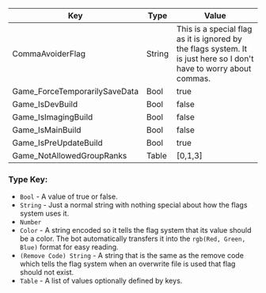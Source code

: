 | Key | Type | Value |
|-|-|-|
| CommaAvoiderFlag | String | This is a special flag as it is ignored by the flags system. It is just here so I don't have to worry about commas. |
| Game_ForceTemporarilySaveData | Bool | true |
| Game_IsDevBuild | Bool | false |
| Game_IsImagingBuild | Bool | false |
| Game_IsMainBuild | Bool | false |
| Game_IsPreUpdateBuild | Bool | true |
| Game_NotAllowedGroupRanks | Table | [0,1,3] |

### Type Key:

* `Bool` - A value of true or false.
* `String` - Just a normal string with nothing special about how the flags system uses it.
* `Number`
* `Color` - A string encoded so it tells the flag system that its value should be a color. The bot automatically transfers it into the `rgb(Red, Green, Blue)` format for easy reading.
* `(Remove Code) String` - A string that is the same as the remove code which tells the flag system when an overwrite file is used that flag should not exist.
* `Table` - A list of values optionally defined by keys.